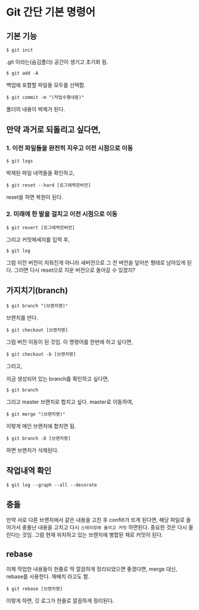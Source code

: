 #  Git 간단 기본 명령어

## 기본 기능

```shell
$ git init
```

.git 이라는(숨김폴더) 공간이 생기고 초기화 됨.

```shell
$ git add -A
```

백업에 포함할 파일들 모두를 선택함.

```shell
$ git commit -m "(작업수행내용)"
```

폴더의 내용이 박제가 된다.

## 만약 과거로 되돌리고 싶다면,

### 1. 이전 파일들을 완전히 지우고 이전 시점으로 이동

```shell
$ git logs
```

박제된 파일 내역들을 확인하고,

```shell
$ git reset --hard [로그에찍힌버전]
```

reset을 하면 복원이 된다.

### 2. 미래에 한 발을 걸치고 이전 시점으로 이동

```shell
$ git revert [로그에찍힌버전]
```

그리고 커밋메세지를 입력 후,

```shell
$ git log
```

그럼 이전 버전이 지워진게 아니라 새버전으로 그 전 버전을 덮어쓴 형태로 남아있게 된다. 그러면 다시 reset으로 지운 버전으로 돌아갈 수 있겠지?



## 가지치기(branch)

```shell
$ git branch "(브랜치명)"
```

브랜치를 딴다.

```shell
$ git checkout [브랜치명]
```

그럼 버전 이동이 된 것임. 이 명령어를 한번에 하고 싶다면,

```shell
$ git checkout -b [브랜치명]
```

그리고,

지금 생성되어 있는 branch를 확인하고 싶다면,

```shell
$ git branch
```

그리고 master 브랜치로 합치고 싶다. master로 이동하여,

```shell
$ git merge "(브랜치명)"
```

이렇게 메인 브랜치에 합치면 됨.

```shell
$ git branch -D [브랜치명]
```

하면 브랜치가 삭제된다.

## 작업내역 확인

```shell
$ git log --graph --all --decorate
```



## 충돌

만약 서로 다른 브랜치에서 같은 내용을 고친 후 confilt가 뜨게 된다면, 해당 파일로 들어가서 충돌난 내용을 고치고 다시 `스테이징에 올리고 커밋` 하면된다. 중요한 것은 다시 올린다는 것임. 그럼 현재 위치하고 있는 브랜치에 병합된 채로 커밋이 된다.



## rebase

이제 작업한 내용들이 한줄로 딱 깔끔하게 정리되었으면 좋겠다면, merge 대신, rebase를 사용한다. 재배치 라고도 함.

```shell
$ git rebase [브랜치명]
```

이렇게 하면, 깃 로그가 한줄로 깔끔하게 정리된다.



